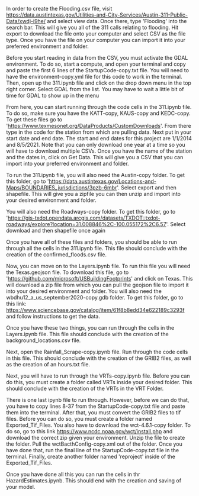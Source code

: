 In order to create the Flooding.csv file, visit https://data.austintexas.gov/Utilities-and-City-Services/Austin-311-Public-Data/xwdj-i9he/ and select view data. Once there, type 'Flooding' into the search bar. This will give you all of the 311 calls relating to flooding. Hit export to download the file onto your computer and select CSV as the file type. Once you have the file on your computer you can import it into your preferred environment and folder.

Before you start reading in data from the CSV, you must activate the GDAL environment. To do so, start a compute, and open your terminal and copy and paste the first 6 lines of the StartupCode-copy.txt file. You will need to have the environment-copy.yml file for this code to work in the terminal. Then, open up the 311.ipynb file and click on the drop down menu in the top right corner. Select GDAL from the list. You may have to wait a little bit of time for GDAL to show up in the menu

From here, you can start running through the code cells in the 311.ipynb file. To do so, make sure you have the KATT-copy, KAUS-copy and KEDC-copy. To get these files go to 'https://www.texmesonet.org/DataProducts/CustomDownloads'. From there type in the code for the station from which are pulling data. Next put in your start date and end date. The start and end dates for this project are 1/1/2014 and 8/5/2021. Note that you can only download one year at a time so you will have to download multiple CSVs. Once you have the name of the station and the dates in, click on Get Data. This will give you a CSV that you can import into your preferred environment and folder.

To run the 311.ipynb file, you will also need the Austin-copy folder. To get this folder, go to 'https://data.austintexas.gov/Locations-and-Maps/BOUNDARIES_jurisdictions/3pzb-6mbr'. Select export and then shapefile. This will give you a zipfile you can then unzip and import into your desired environment and folder.

You will also need the Roadways-copy folder. To get this folder, go to 'https://gis-txdot.opendata.arcgis.com/datasets/TXDOT::txdot-roadways/explore?location=31.008846%2C-100.055172%2C6.57'. Select download and then shapefile once again

Once you have all of these files and folders, you should be able to run through all the cells in the 311.ipynb file. This file should conclude with the creation of the confirmed_floods.csv file.

Now, you can move on to the Layers.ipynb file. To run this file you will need the Texas.geojson file. To download this file, go to 'https://github.com/microsoft/USBuildingFootprints' and click on Texas. This will download a zip file from which you can pull the geojson file to import it into your desired environment and folder. You will also need the wbdhu12_a_us_september2020-copy.gdb folder. To get this folder, go to this link: https://www.sciencebase.gov/catalog/item/61f8b8edd34e622189c3293f and follow instructions to get the data. 

Once you have these two things, you can run through the cells in the Layers.ipynb file. This file should conclude with the creation of the background_locations.csv file.

Next, open the Rainfall_Scrape-copy.ipynb file. Run through the code cells in this file. This should conclude with the creation of the GRIB2 files, as well as the creation of an hours.txt file.

Next, you will have to run through the VRTs-copy.ipynb file. Before you can do this, you must create a folder called VRTs inside your desired folder. This should conclude with the creation of the VRTs in the VRT Folder.

There is one last ipynb file to run through. However, before we can do that, you have to copy lines 8-37 from the StartupCode-copy.txt file and paste them into the terminal. After that, you must convert the GRIB2 files to tif files. Before you can do so, you must create a folder named Exported_Tif_Files. You also have to download the wct-4.6.1-copy folder. To do so, go to this link https://www.ncdc.noaa.gov/wct/install.php and download the correct zip given your environment. Unzip the file to create the folder. Pull the wctBacthConfig-copy.xml out of the folder. Once you have done that, run the final line of the StartupCode-copy.txt file in the terminal. Finally, create another folder named 'reproject' inside of the Exported_Tif_Files. 

Once you have done all this you can run the cells in thr HazardEstimates.ipynb. This should end with the creation and saving of your model.